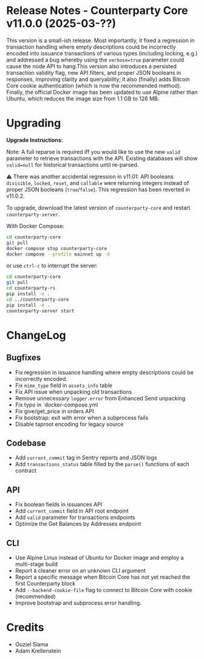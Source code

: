 # Release Notes - Counterparty Core v11.0.0 (2025-03-??)

This version is a small-ish release. Most importantly, it fixed a regression in transaction handling where empty descriptions could be incorrectly encoded into issuance transactions of various types (including locking, e.g.) and addressed a bug whereby using the `verbose=true` parameter could cause the node API to hang.This version also introduces a persisted transaction validity flag, new API filters, and proper JSON booleans in responses, improving clarity and queryability; it also (finally) adds Bitcoin Core cookie authentication (which is now the recommended method). Finally, the official Docker image has been updated to use Alpine rather than Ubuntu, which reduces the image size from 1.1 GB to 126 MB.


# Upgrading

**Upgrade Instructions:**

Note: A full reparse is required iff you would like to use the new `valid` parameter to retrieve transactions with the API. Existing databases will show `valid=null` for historical transactions until re-parsed.

⚠️ There was another accidental regression in v11.01: API booleans `divisible`, `locked`, `reset`, and `callable` were returning integers instead of proper JSON booleans (`true`/`false`). This regression has been reverted in v11.0.2.

To upgrade, download the latest version of `counterparty-core` and restart `counterparty-server`.

With Docker Compose:

```bash
cd counterparty-core
git pull
docker compose stop counterparty-core
docker compose --profile mainnet up -d
```

or use `ctrl-c` to interrupt the server:

```bash
cd counterparty-core
git pull
cd counterparty-rs
pip install -e .
cd ../counterparty-core
pip install -e .
counterparty-server start
```

# ChangeLog

## Bugfixes

- Fix regression in issuance handling where empty descriptions could be incorrectly encoded.
- Fix `mime_type` field in `assets_info` table
- Fix API issue when unpacking old transactions
- Remove unnecessary `logger.error` from Enhanced Send unpacking
- Fix typo in `docker-compose.yml
- Fix give/get_price in orders API
- Fix bootstrap: exit with error when a subprocess fails
- Disable taproot encoding for legacy source

## Codebase

- Add `current_commit` tag in Sentry reports and JSON logs
- Add `transactions_status` table filled by the `parse()` functions of each contract

## API

- Fix boolean fields in issuances API
- Add `current_commit` field in API root endpoint
- Add `valid` parameter for transactions endpoints
- Optimize the Get Balances by Addresses endpoint

## CLI

- Use Alpine Linux instead of Ubuntu for Docker image and employ a multi-stage build
- Report a cleaner error on an unknown CLI argument
- Report a specific message when Bitcoin Core has not yet reached the first Counterparty block
- Add `--backend-cookie-file` flag to connect to Bitcoin Core with cookie (recommended)
- Improve bootstrap and subprocess error handling.

# Credits

- Ouziel Slama
- Adam Krellenstein
